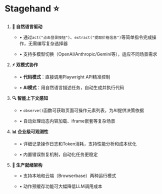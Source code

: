 # Stagehand ⭐️

1. **🤖 自然语言驱动**

   - • 通过`act("点击登录按钮")`、`extract("提取价格信息")`等简单指令完成操作，无需编写复杂选择器

   - • 支持多模型切换（OpenAI/Anthropic/Gemini等），适应不同场景需求

2. **⚡ 双模式协作**

   - • **代码模式**：直接调用Playwright API精准控制

   - • **AI模式**：用自然语言描述任务，自动生成并执行代码

3. **🔍 智能上下文感知**

   - • `observe()`函数可获取页面可操作元素列表，为AI提供决策依据

   - • 自动处理动态内容加载、iframe嵌套等复杂场景

4. **📊 企业级可观测性**

   - • 详细记录操作日志和Token消耗，支持性能分析和成本优化

   - • 内置错误恢复机制，自动化任务更稳定

5. **🚀 生产就绪架构**

   - • 支持本地和云端（Browserbase）两种运行模式

   - • 动作预缓存功能可大幅降低LLM调用成本